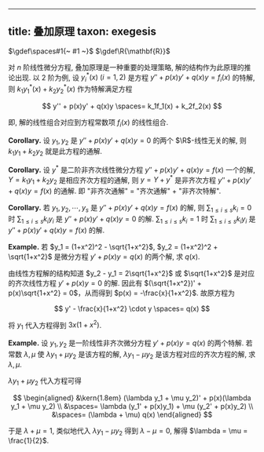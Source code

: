 
---
title: 叠加原理
taxon: exegesis
---

$\gdef\spaces#1{~ #1 ~}$
$\gdef\R{\mathbf{R}}$

对 $n$ 阶线性微分方程, 叠加原理是一种重要的处理策略, 解的结构作为此原理的推论出现. 以 $2$ 阶为例, 设 $y_i^*(x) ~ (i = 1,2)$ 是方程 $y'' + p(x)y' + q(x)y = f_i(x)$ 的特解, 则 $k_1y_1^*(x) + k_2y_2^*(x)$ 作为特解满足方程

$$
y'' + p(x)y' + q(x)y \spaces= k_1f_1(x) + k_2f_2(x)
$$ 

即, 解的线性组合对应到方程常数项 $f_i(x)$ 的线性组合. 

$\textbf{Corollary.}$ 设 $y_1,y_2$ 是 $y'' + p(x)y' + q(x)y = 0$ 的两个 $\R$-线性无关的解, 则 $k_1y_1 + k_2y_2$ 就是此方程的通解. 

$\textbf{Corollary.}$ 设 $y^*$ 是二阶非齐次线性微分方程 $y'' + p(x)y' + q(x)y = f(x)$ 一个的解, $Y = k_1y_1 + k_2y_2$ 是相应齐次方程的通解, 则 $y = Y + y^*$ 是非齐次方程 $y'' + p(x)y' + q(x)y = f(x)$ 的通解. 即 "非齐次通解" $=$ "齐次通解" $+$ "非齐次特解". 

$\textbf{Corollary.}$ 若 $y_1,y_2,\cdots,y_s$ 是 $y'' + p(x)y' + q(x)y = f(x)$ 的解, 则 $\sum_{1 \le i \le s} k_i = 0$ 时 $\sum_{1 \le i \le s} k_iy_i$ 是 $y'' + p(x)y' + q(x)y = 0$ 的解. $\sum_{1 \le i \le s} k_i = 1$ 时 $\sum_{1 \le i \le s} k_iy_i$ 是 $y'' + p(x)y' + q(x)y = f(x)$ 的解. 

$\textbf{Example.}$ 若 $y_1 = (1+x^2)^2 - \sqrt{1+x^2}$, $y_2 = (1+x^2)^2 + \sqrt{1+x^2}$ 是微分方程 $y' + p(x)y = q(x)$ 的两个解, 求 $q(x)$. 

由线性方程解的结构知道 $y_2 - y_1 = 2\sqrt{1+x^2}$ 或 $\sqrt{1+x^2}$ 是对应的齐次线性方程 $y' + p(x)y = 0$ 的解. 因此有 $(\sqrt{1+x^2})' + p(x)\sqrt{1+x^2} = 0$，从而得到 $p(x) = -\frac{x}{1+x^2}$. 故原方程为 

$$ y' - \frac{x}{1+x^2} \cdot y \spaces= q(x) $$

将 $y_1$ 代入方程得到 $3x(1+x^2)$. 

$\textbf{Example.}$ 设 $y_1, y_2$ 是一阶线性非齐次微分方程 $y' + p(x)y = q(x)$ 的两个特解. 若常数 $\lambda, \mu$ 使 $\lambda y_1 + \mu y_2$ 是该方程的解, $\lambda y_1 - \mu y_2$ 是该方程对应的齐次方程的解, 求 $\lambda, \mu$. 

$\lambda y_1 + \mu y_2$ 代入方程可得

$$
\begin{aligned}
&\kern{1.8em} (\lambda y_1 + \mu y_2)' + p(x)(\lambda y_1 + \mu y_2) \\
&\spaces= \lambda (y_1' + p(x)y_1) + \mu (y_2' + p(x)y_2) \\
&\spaces= (\lambda + \mu) q(x)
\end{aligned}
$$

于是 $\lambda + \mu = 1$, 类似地代入 $\lambda y_1 - \mu y_2$ 得到 $\lambda - \mu = 0$, 解得 $\lambda = \mu = \frac{1}{2}$. 
